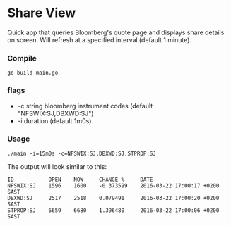 # Share View

Quick app that queries Bloomberg's quote page and displays share details on screen. Will refresh at a specified interval (default 1 minute).

### Compile
```
go build main.go
```

### flags
* -c string
       bloomberg instrument codes (default "NFSWIX:SJ,DBXWD:SJ")
* -i duration
        (default 1m0s)

### Usage
```
./main -i=15m0s -c=NFSWIX:SJ,DBXWD:SJ,STPROP:SJ
```

The output will look similar to this:

```
ID           OPEN    NOW     CHANGE %     DATE
NFSWIX:SJ    1596    1600    -0.373599    2016-03-22 17:00:17 +0200 SAST
DBXWD:SJ     2517    2518    0.079491     2016-03-22 17:00:20 +0200 SAST
STPROP:SJ    6659    6680    1.396480     2016-03-22 17:00:06 +0200 SAST
```
